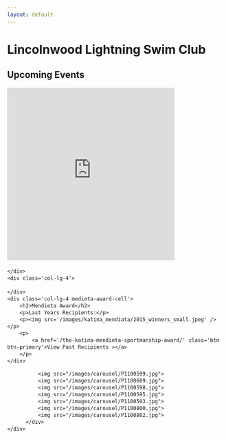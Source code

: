```yaml
---
layout: default
---
```


<div class='jumbotron'>
    <h1>Lincolnwood Lightning Swim Club</h1>
</div>

<div class='row'>
    <div class='col-lg-4'>
        <h2>Upcoming Events</h2>
        <iframe src="https://calendar.google.com/calendar/embed?showTitle=0&amp;showNav=0&amp;showDate=0&amp;showPrint=0&amp;showTabs=0&amp;showCalendars=0&amp;showTz=0&amp;mode=AGENDA&amp;height=400&amp;wkst=1&amp;bgcolor=%23FFFFFF&amp;src=r44o6u4ceeoeji3e26n2pdm0do%40group.calendar.google.com&amp;color=%232F6309&amp;ctz=America%2FMexico_City"
                class='google-calendar'
                style="border-width:0"
                width="390"
                height="400"
                frameborder="0"
                scrolling="no"></iframe>

    </div>
    <div class='col-lg-4'>

    </div>
    <div class='col-lg-4 medieta-award-cell'>
        <h2>Mendieta Award</h2>
        <p>Last Years Recipients:</p>
        <p><img src='/images/katina_mendiata/2015_winners_small.jpeg' /></p>
        <p>
            <a href='/the-katina-mendieta-sportmanship-award/' class='btn btn-primary'>View Past Recipients »</a>
        </p>
    </div>
</div>
<div class='row'>
    <div class='col-lg-12 carousel-wrap'>
          <div class="slick-carousel">

              <img src="/images/carousel/P1100599.jpg">
              <img src="/images/carousel/P1100609.jpg">
              <img src="/images/carousel/P1100598.jpg">
              <img src="/images/carousel/P1100595.jpg">
              <img src="/images/carousel/P1100593.jpg">
              <img src="/images/carousel/P1100800.jpg">
              <img src="/images/carousel/P1100802.jpg">
          </div>
    </div>
</div>



<!--
<div class="home">

  <h1 class="page-heading">Posts</h1>

  <ul class="post-list">
    {% for post in site.posts %}
      <li>
        <span class="post-meta">{{ post.date | date: "%b %-d, %Y" }}</span>

        <h2>
          <a class="post-link" href="{{ post.url | prepend: site.baseurl }}">{{ post.title }}</a>
        </h2>
      </li>
    {% endfor %}
  </ul>

</div>
-->
